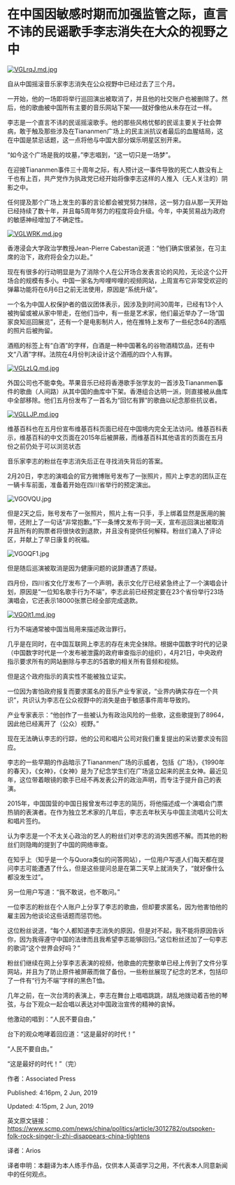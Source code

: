 在中国因敏感时期而加强监管之际，直言不讳的民谣歌手李志消失在大众的视野之中
=

[![VGLrqJ.md.jpg](https://s2.ax1x.com/2019/06/02/VGLrqJ.md.jpg)](https://imgchr.com/i/VGLrqJ)

自从中国摇滚音乐家李志消失在公众视野中已经过去了三个月。

一开始，他的一场即将举行巡回演出被取消了，并且他的社交账户也被删除了。然后，他的歌曲被中国所有主要的音乐网站下架——就好像他从未存在过一样。

李志是一个直言不讳的民谣摇滚歌手。他的那些风格忧郁的民谣主要关于社会弊病，敢于触及那些涉及在Tiananmen广场上的民主派抗议者最后的血腥结局，这在中国是禁忌话题，这一点将他与中国大部分娱乐明星区别开来。

“如今这个广场是我的坟墓，”李志唱到，“这一切只是一场梦”。

在迎接Tiananmen事件三十周年之际，有人预计这一事件导致的死亡人数没有上千也有上百，共产党作为执政党已经开始将像李志这样的人推入（无人关注的）阴影之中。

任何提及那个广场上发生的事的言论都会被党努力抹除，这一努力自从那一天开始已经持续了数十年，并且每5周年努力的程度将会升级。今年，中美贸易战为政府的敏感神经增加了不确定性。

[![VGLWRK.md.jpg](https://s2.ax1x.com/2019/06/02/VGLWRK.md.jpg)](https://imgchr.com/i/VGLWRK)

香港浸会大学政治学教授Jean-Pierre Cabestan说道：“他们确实很紧张，在习主席的治下，政府将会全力以赴。”

现在有很多的行动明显是为了消除个人在公开场合发表言论的风险，无论这个公开场合的规模有多小。中国一家名为哔哩哔哩的视频网站，上周宣布它非常受欢迎的弹幕功能将在6月6日之前无法使用，原因是“系统升级”。

一个名为中国人权保护者的倡议团体表示，因涉及到时间30周年，已经有13个人被拘留或被从家中带走，在他们当中，有一些是艺术家，他们最近举办了一场“国家良知巡回展览”，还有一个是电影制片人，他在推特上发布了一些纪念64的酒瓶的照片后被拘留。

酒瓶的标签上有“白酒”的字样，白酒是一种中国著名的谷物酒精饮品，还有中文“八酒”字样。法院在4月份判决设计这个酒瓶的四个人有罪。

[![VGLzLQ.md.jpg](https://s2.ax1x.com/2019/06/02/VGLzLQ.md.jpg)](https://imgchr.com/i/VGLzLQ)

外国公司也不能幸免。苹果音乐已经将香港歌手张学友的一首涉及Tiananmen事件的歌曲（人间路）从其中国的曲库中下架。香港组合达明一派，则直接被从曲库中全部移除。他们五月份发布了一首名为“回忆有罪”的歌曲以纪念那些抗议者。

[![VGLLJP.md.jpg](https://s2.ax1x.com/2019/06/02/VGLLJP.md.jpg)](https://imgchr.com/i/VGLLJP)

维基百科也在五月份宣布维基百科页面已经在中国境内完全无法访问。维基百科表示，维基百科的中文页面在2015年后被屏蔽，而维基百科其他语言的页面在五月份之前仍处于可以浏览状态

音乐家李志的粉丝在李志消失后正在寻找消失背后的答案。

2月20日，李志的演唱会的官方微博账号发布了一张照片，照片上李志的团队正在一辆卡车前面，准备着开始在四川省举行的预定演出。

![VGOVQU.jpg](https://s2.ax1x.com/2019/06/02/VGOVQU.jpg)

但是2天之后，账号发布了一张照片，照片上有一只手，手上绑着显然是医用的腕带，还附上了一句话“非常抱歉。”下一条博文发布于同一天，宣布巡回演出被取消并且所有的购票者将很快收到退款，并且没有提供任何解释。粉丝们涌入了评论区，并献上了早日康复的祝福。

![VGOQF1.jpg](https://s2.ax1x.com/2019/06/02/VGOQF1.jpg)

但是随后巡演被取消是因为健康问题的说辞遭遇了质疑。

四月份，四川省文化厅发布了一个声明，表示文化厅已经紧急终止了一个演唱会计划，原因是“一位知名歌手行为不端”，李志此前已经预定要在23个省份举行23场演唱会，它还表示18000张票已经全部完成退款。

[![VGOjt1.md.jpg](https://s2.ax1x.com/2019/06/02/VGOjt1.md.jpg)](https://imgchr.com/i/VGOjt1)

行为不端通常被中国当局用来描述政治罪行。

几乎是在同时，在中国互联网上李志的存在未完全抹除。根据中国数字时代的记录（中国数字时代是一个发布被泄露的政府审查指示的组织），4月21日，中央政府指示要求所有的网站删除与李志的5首歌的相关所有音频和视频。

但是这个政府指示的真实性不能被独立证实。

一位因为害怕政府报复而要求匿名的音乐产业专家说，“业界内确实存在一个共识”，共识认为李志在公众视野中的消失是由于敏感事件周年导致的。

产业专家表示：“他创作了一些被认为有政治风险的一些歌，这些歌提到了8964，因此他已经离开了（公众）视野。”

现在无法确认李志的行踪，他的公司和唱片公司对我们重复提出的采访要求没有回应。

李志的一些早期的作品暗示了Tiananmen广场的示威者，包括《广场》，《1990年的春天》，《女神》，《女神》是为了纪念学生们在广场竖立起来的民主女神。最近见年，这位带着眼镜的歌手已经不再发表公开的政治声明，而专注于提升自己的表演。

2015年，中国国营的中国日报曾发布过李志的简历，将他描述成一个演唱会门票热销的表演者。在作为独立艺术家的几年后，李志去年秋天与中国主流唱片公司太和唱片签约。

认为李志是一个不太关心政治的艺人的粉丝们对李志的消失困惑不解。而其他的粉丝们则隐晦的提到了中国的网络审查。

在知乎上（知乎是一个与Quora类似的问答网站），一位用户写道人们每天都在提问李志可能遭遇了什么，但是这些提问总是在第二天早上就消失了，“就好像什么都没发生过”。

另一位用户写道：“我不敢说，也不敢问。”

一位李志的粉丝在个人账户上分享了李志的歌曲，但却要求匿名，因为他害怕他的雇主因为他谈论这些话题而惩罚他。

这位粉丝说道，“每个人都知道李志消失的原因，但是对不起，我不能将原因告诉你，因为我得遵守中国的法律而且我希望李志能够回归。”这位粉丝还加了一句李志的歌词“这个世界会好吗？”

粉丝们继续在网上分享李志表演的视频，他歌曲的完整歌单已经上传到了文件分享网站，并且为了防止原件被屏蔽而做了备份。一些粉丝展现了纪念的艺术，包括印了一件有“行为不端”字样的黑色T恤。

几年之前，在一次台湾的表演上，李志在舞台上唱唱跳跳，胡乱地拨动着吉他的琴弦，与台下观众一起合唱以表达对中国政治宣传的精神的哀悼。

他激动的唱到：“人民不要自由，” 

台下的观众咆哮着回应道：“这是最好的时代！”

“人民不要自由。”

“这是最好的时代！”（完）

作者：Associated Press  

Published: 4:16pm, 2 Jun, 2019

Updated: 4:15pm, 2 Jun, 2019

英文原文链接：https://www.scmp.com/news/china/politics/article/3012782/outspoken-folk-rock-singer-li-zhi-disappears-china-tightens

译者：Arios

译者申明：本翻译为本人练手作品，仅供本人英语学习之用，不代表本人同意新闻中的任何观点。
